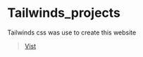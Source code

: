 # Tailwinds_projects
Tailwinds css was use to create this website 

>[Vist](https://shreyash00007.github.io/Tailwinds_project/)
<!-- crl + / is for shortcut _->
<!--[Index.html](https://github.com/shreyash00007/Tailwinds_projects/blob/main/index.html)--->
